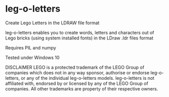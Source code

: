 # leg-o-letters
Create Lego Letters in the LDRAW file format 

leg-o-letters enables you to create words, letters and characters out of Lego bricks (using system installed fonts) in the LDraw .ldr files format 

Requires PIL and numpy

Tested under Windows 10

DISCLAIMER
LEGO is a protected trademark of the LEGO Group of companies which does not in any way sponsor, authorise or endorse leg-o-letters, or any of the individual leg-o-letters models. leg-o-letters is not affiliated with, endorsed by or licensed by any of the LEGO Group of companies.  All other trademarks are property of their respective owners.
